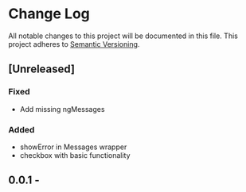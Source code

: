 # Change Log
All notable changes to this project will be documented in this file.
This project adheres to [Semantic Versioning](http://semver.org/).

## [Unreleased]
### Fixed
- Add missing ngMessages

### Added
- showError in Messages wrapper 
- checkbox with basic functionality

## 0.0.1 - 


